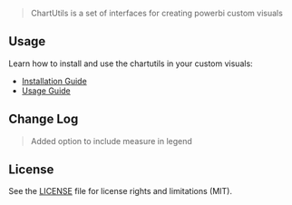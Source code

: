 > ChartUtils is a set of interfaces for creating powerbi custom visuals

## Usage
Learn how to install and use the chartutils in your custom visuals:
* [Installation Guide](https://github.com/maqsoftware/PowerBI-visuals-NPM/tree/master/maq-visuals-legend-chartutils/docs/usage/installation-guide.md)
* [Usage Guide](https://github.com/maqsoftware/PowerBI-visuals-NPM/tree/master/maq-visuals-legend-chartutils/docs/usage/usage-guide.md)

## Change Log
> Added option to include measure in legend

## License
See the [LICENSE](./LICENSE) file for license rights and limitations (MIT).
